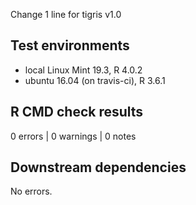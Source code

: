 Change 1 line for tigris v1.0

## Test environments
* local Linux Mint 19.3, R 4.0.2
* ubuntu 16.04 (on travis-ci), R 3.6.1


## R CMD check results
0 errors | 0 warnings | 0 notes


## Downstream dependencies
No errors.